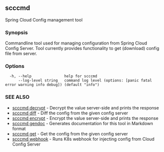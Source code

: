 ## scccmd

Spring Cloud Config management tool

### Synopsis

Commandline tool used for managing configuration from Spring Cloud Config Server.
Tool currently provides functionality to get (download) config file from server.

### Options

```
  -h, --help               help for scccmd
      --log-level string   command log level (options: [panic fatal error warning info debug]) (default "info")
```

### SEE ALSO

* [scccmd decrypt](scccmd_decrypt.md)	 - Decrypt the value server-side and prints the response
* [scccmd diff](scccmd_diff.md)	 - Diff the config from the given config server
* [scccmd encrypt](scccmd_encrypt.md)	 - Encrypt the value server-side and prints the response
* [scccmd gendoc](scccmd_gendoc.md)	 - Generates documentation for this tool in Markdown format
* [scccmd get](scccmd_get.md)	 - Get the config from the given config server
* [scccmd webhook](scccmd_webhook.md)	 - Runs K8s webhook for injecting config from Cloud Config Server

